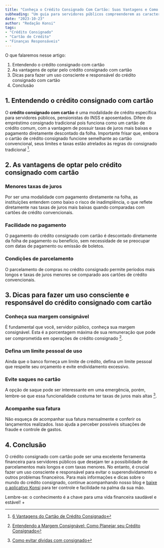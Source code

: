 ```yaml
---
title: "Conheça o Crédito Consignado Com Cartão: Suas Vantagens e Como Usá-lo a Seu Favor"
subheading: "Um guia para servidores públicos compreenderem as características do crédito consignado com cartão e fazerem uso responsável dele"
date: "2023-10-23"
author: "Redação Konsi"
tags:
- "Crédito Consignado"
- "Cartão de Crédito"
- "Finanças Responsáveis"
---
```


O que falaremos nesse artigo:
1. Entendendo o crédito consignado com cartão
2. As vantagens de optar pelo crédito consignado com cartão
3. Dicas para fazer um uso consciente e responsável do crédito consignado com cartão
4. Conclusão

## 1. Entendendo o crédito consignado com cartão

O **crédito consignado com cartão** é uma modalidade de crédito específica para servidores públicos, pensionistas do INSS e aposentados. Difere do empréstimo consignado tradicional pois funciona como um cartão de crédito comum, com a vantagem de possuir taxas de juros mais baixas e pagamento diretamente descontado da folha. Importante frisar que, embora o cartão de crédito consignado funcione semelhante ao cartão convencional, seus limites e taxas estão atrelados às regras do consignado tradicional [^1^].

[^1^]: [6 Vantagens do Cartão de Crédito Consignado](6-vantagens-do-cartao-de-credito-consignado.md)

## 2. As vantagens de optar pelo crédito consignado com cartão

### Menores taxas de juros
Por ser uma modalidade com pagamento diretamente na folha, as instituições entendem como baixo o risco de inadimplência, o que reflete diretamente nas taxas de juros mais baixas quando comparadas com cartões de crédito convencionais.

### Facilidade no pagamento
O pagamento do crédito consignado com cartão é descontado diretamente da folha de pagamento ou benefício, sem necessidade de se preocupar com datas de pagamento ou emissão de boletos.

### Condições de parcelamento
O parcelamento de compras no crédito consignado permite períodos mais longos e taxas de juros menores se comparado aos cartões de crédito convencionais.

## 3. Dicas para fazer um uso consciente e responsável do crédito consignado com cartão

### Conheça sua margem consignável
É fundamental que você, servidor público, conheça sua margem consignável. Esta é a porcentagem máxima de sua remuneração que pode ser comprometida em operações de crédito consignado [^2^].

[^2^]: [Entendendo a Margem Consignável: Como Planejar seu Crédito Consignado](entendendo-a-margem-consignavel-como-planejar-seu-crdito-consignado.md)

### Defina um limite pessoal de uso
Ainda que o banco forneça um limite de crédito, defina um limite pessoal que respeite seu orçamento e evite endividamento excessivo.

### Evite saques no cartão
A opção de saque pode ser interessante em uma emergência, porém, lembre-se que essa funcionalidade costuma ter taxas de juros mais altas [^3^].

[^3^]: [Como evitar dívidas com consignado](como-evitar-dividas-com-consignado.md)

### Acompanhe sua fatura
Não esqueça de acompanhar sua fatura mensalmente e conferir os lançamentos realizados. Isso ajuda a perceber possíveis situações de fraude e controle de gastos.

## 4. Conclusão

O crédito consignado com cartão pode ser uma excelente ferramenta financeira para servidores públicos que desejam ter a possibilidade de parcelamentos mais longos e com taxas menores. No entanto, é crucial fazer um uso consciente e responsável para evitar o superendividamento e outros problemas financeiros. Para mais informações e dicas sobre o mundo do crédito consignado, continue acompanhando nosso blog e [baixe o aplicativo Konsi](https://konsi.com.br/app) para ter controle e facilidade na palma da sua mão. 

Lembre-se: o conhecimento é a chave para uma vida financeira saudável e estável!
+